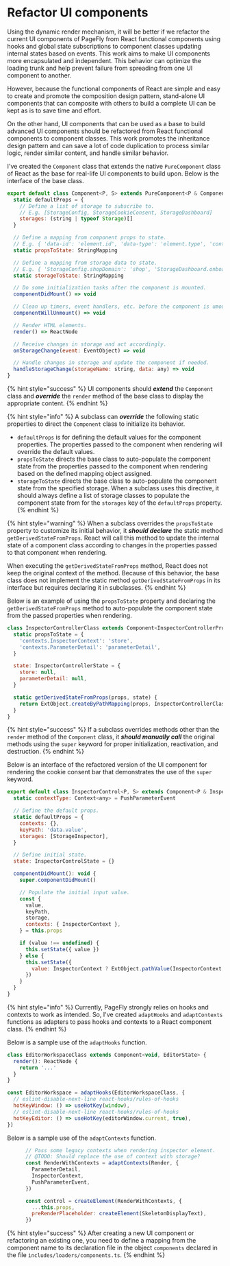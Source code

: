 # Refactor UI components

Using the dynamic render mechanism, it will be better if we refactor the current UI components of PageFly from React functional components using hooks and global state subscriptions to component classes updating internal states based on events. This work aims to make UI components more encapsulated and independent. This behavior can optimize the loading trunk and help prevent failure from spreading from one UI component to another.

However, because the functional components of React are simple and easy to create and promote the composition design pattern, stand-alone UI components that can composite with others to build a complete UI can be kept as is to save time and effort.

On the other hand, UI components that can be used as a base to build advanced UI components should be refactored from React functional components to component classes. This work promotes the inheritance design pattern and can save a lot of code duplication to process similar logic, render similar content, and handle similar behavior.

I've created the `Component` class that extends the native `PureComponent` class of React as the base for real-life UI components to build upon. Below is the interface of the base class.

```javascript
export default class Component<P, S> extends PureComponent<P & ComponentProps, S & ComponentState> {
  static defaultProps = {
    // Define a list of storage to subscribe to.
    // E.g. [StorageConfig, StorageCookieConsent, StorageDashboard]
    storages: (string | typeof Storage)[]
  }

  // Define a mapping from component props to state.
  // E.g. { 'data-id': 'element.id', 'data-type': 'element.type', 'contexts.parentId': 'element.parentId' }
  static propsToState: StringMapping

  // Define a mapping from storage data to state.
  // E.g. { 'StorageConfig.shopDomain': 'shop', 'StorageDashboard.onboarding.isCompleted': 'hide.onboarding' }
  static storageToState: StringMapping

  // Do some initialization tasks after the component is mounted.
  componentDidMount() => void

  // Clean up timers, event handlers, etc. before the component is umounted.
  componentWillUnmount() => void

  // Render HTML elements.
  render() => ReactNode

  // Receive changes in storage and act accordingly.
  onStorageChange(event: EventObject) => void

  // Handle changes in storage and update the component if needed.
  handleStorageChange(storageName: string, data: any) => void
}
```

{% hint style="success" %}
UI components should _**extend**_ the `Component` class and _**override**_ the `render` method of the base class to display the appropriate content.
{% endhint %}

{% hint style="info" %}
A subclass can _**override**_ the following static properties to direct the `Component` class to initialize its behavior.

* `defaultProps` is for defining the default values for the component properties. The properties passed to the component when rendering will override the default values.
* `propsToState` directs the base class to auto-populate the component state from the properties passed to the component when rendering based on the defined mapping object assigned.
* `storageToState` directs the base class to auto-populate the component state from the specified storage. When a subclass uses this directive, it should always define a list of storage classes to populate the component state from for the `storages` key of the `defaultProps` property.
{% endhint %}

{% hint style="warning" %}
When a subclass overrides the `propsToState` property to customize its initial behavior, it _**should declare**_ the static method `getDerivedStateFromProps`. React will call this method to update the internal state of a component class according to changes in the properties passed to that component when rendering.

When executing the `getDerivedStateFromProps` method, React does not keep the original context of the method. Because of this behavior, the base class does not implement the static method `getDerivedStateFromProps` in its interface but requires declaring it in subclasses.
{% endhint %}

Below is an example of using the `propsToState` property and declaring the `getDerivedStateFromProps` method to auto-populate the component state from the passed properties when rendering.

```javascript
class InspectorControllerClass extends Component<InspectorControllerProps, InspectorControllerState> {
  static propsToState = {
    'contexts.InspectorContext': 'store',
    'contexts.ParameterDetail': 'parameterDetail',
  }

  state: InspectorControllerState = {
    store: null,
    parameterDetail: null,
  }

  static getDerivedStateFromProps(props, state) {
    return ExtObject.createByPathMapping(props, InspectorControllerClass.propsToState, state)
  }
}
```

{% hint style="success" %}
If a subclass overrides methods other than the `render` method of the `Component` class, it _**should manually call**_ the original methods using the `super` keyword for proper initialization, reactivation, and destruction.
{% endhint %}

Below is an interface of the refactored version of the UI component for rendering the cookie consent bar that demonstrates the use of the `super` keyword.

```javascript
export default class InspectorControl<P, S> extends Component<P & InspectorControlProps, S & InspectorControlState> {
  static contextType: Context<any> = PushParameterEvent

  // Define the default props.
  static defaultProps = {
    contexts: {},
    keyPath: 'data.value',
    storages: [StorageInspector],
  }

  // Define initial state.
  state: InspectorControlState = {}

  componentDidMount(): void {
    super.componentDidMount()

    // Populate the initial input value.
    const {
      value,
      keyPath,
      storage,
      contexts: { InspectorContext },
    } = this.props

    if (value !== undefined) {
      this.setState({ value })
    } else {
      this.setState({
        value: InspectorContext ? ExtObject.pathValue(InspectorContext, keyPath) : storage?.get(keyPath),
      })
    }
  }
}
```

{% hint style="info" %}
Currently, PageFly strongly relies on hooks and contexts to work as intended. So, I've created `adaptHooks` and `adaptContexts` functions as adapters to pass hooks and contexts to a React component class.
{% endhint %}

Below is a sample use of the `adaptHooks` function.

```javascript
class EditorWorkspaceClass extends Component<void, EditorState> {
  render(): ReactNode {
    return '...'
  }
}

const EditorWorkspace = adaptHooks(EditorWorkspaceClass, {
  // eslint-disable-next-line react-hooks/rules-of-hooks
  hotKeyWindow: () => useHotKey(window),
  // eslint-disable-next-line react-hooks/rules-of-hooks
  hotKeyEditor: () => useHotKey(editorWindow.current, true),
})
```

Below is a sample use of the `adaptContexts` function.

```javascript
      // Pass some legacy contexts when rendering inspector element.
      // @TODO: Should replace the use of context with storage?
      const RenderWithContexts = adaptContexts(Render, {
        ParameterDetail,
        InspectorContext,
        PushParameterEvent,
      })

      const control = createElement(RenderWithContexts, {
        ...this.props,
        preRenderPlaceholder: createElement(SkeletonDisplayText),
      })
```

{% hint style="success" %}
After creating a new UI component or refactoring an existing one, you need to define a mapping from the component name to its declaration file in the object `components` declared in the file `includes/loaders/components.ts`.
{% endhint %}
